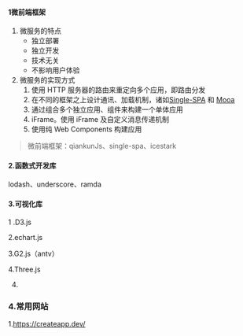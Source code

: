 #### 1微前端框架

1. 微服务的特点
   - 独立部署
   - 独立开发
   - 技术无关
   - 不影响用户体验
2. 微服务的实现方式
   1. 使用 HTTP 服务器的路由来重定向多个应用，即路由分发
   2. 在不同的框架之上设计通讯、加载机制，诸如[Single-SPA](https://link.zhihu.com/?target=https%3A//github.com/CanopyTax/single-spa) 和 [Mooa](https://link.zhihu.com/?target=https%3A//github.com/phodal/mooa)
   3. 通过组合多个独立应用、组件来构建一个单体应用
   4. iFrame。使用 iFrame 及自定义消息传递机制
   5. 使用纯 Web Components 构建应用

> 微前端框架：qiankunJs、single-spa、icestark

#### 2.函数式开发库

lodash、underscore、ramda

#### 3.可视化库

1 .D3.js

2.echart.js

3.G2.js（antv）

4.Three.js 

4.

### 4.常用网站

1.https://createapp.dev/
